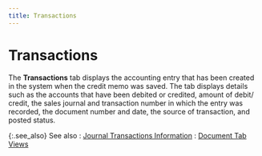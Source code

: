 ```yaml
---
title: Transactions
---
```


# Transactions


The **Transactions** tab displays  the accounting entry that has been created in the system when the credit  memo was saved. The tab displays details such as the accounts that have  been debited or credited, amount of debit/ credit, the sales journal and  transaction number in which the entry was recorded, the document number  and date, the source of transaction, and posted status.


{:.see_also}
See also
: [Journal  Transactions Information]({{site.sp_baseurl}}/sales-ret-docs/sales-ret-doc/contents/tab-details/trans-info/transactions_information.html)
: [Document  Tab Views]({{site.sp_baseurl}}/misc/document_view_details_credit_memo_step_by_step.html)
